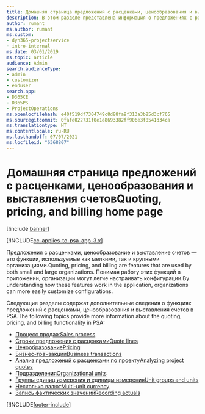 ```yaml
---
title: Домашняя страница предложений с расценками, ценообразования и выставления счетов
description: В этом разделе представлена информация о предложениях с расценками, ценообразовании и выставлении счетов.
author: rumant
ms.author: rumant
ms.custom:
- dyn365-projectservice
- intro-internal
ms.date: 03/01/2019
ms.topic: article
audience: Admin
search.audienceType:
- admin
- customizer
- enduser
search.app:
- D365CE
- D365PS
- ProjectOperations
ms.openlocfilehash: e40f519df7304749c8d88fa9f313a3b85d3cf765
ms.sourcegitcommit: 0fafe022731f0e1e8693382ff906e3f8541d34ca
ms.translationtype: HT
ms.contentlocale: ru-RU
ms.lasthandoff: 07/07/2021
ms.locfileid: "6368807"
---
```

# <a name="quoting-pricing-and-billing-home-page"></a><span data-ttu-id="e913b-103">Домашняя страница предложений с расценками, ценообразования и выставления счетов</span><span class="sxs-lookup"><span data-stu-id="e913b-103">Quoting, pricing, and billing home page</span></span>

[!include [banner](../includes/psa-now-project-operations.md)]

[!INCLUDE[cc-applies-to-psa-app-3.x](../includes/cc-applies-to-psa-app-3x.md)]

<span data-ttu-id="e913b-104">Предложения с расценками, ценообразование и выставление счетов — это функции, используемые как мелкими, так и крупными организациями.</span><span class="sxs-lookup"><span data-stu-id="e913b-104">Quoting, pricing, and billing are features that are used by both small and large organizations.</span></span> <span data-ttu-id="e913b-105">Понимая работу этих функций в приложении, организации могут легче настраивать конфигурации.</span><span class="sxs-lookup"><span data-stu-id="e913b-105">By understanding how these features work in the application, organizations can more easily customize configurations.</span></span>

<span data-ttu-id="e913b-106">Следующие разделы содержат дополнительные сведения о функциях предложений с расценками, ценообразования и выставления счетов в PSA.</span><span class="sxs-lookup"><span data-stu-id="e913b-106">The following topics provide more information about the quoting, pricing, and billing functionality in PSA:</span></span>

- [<span data-ttu-id="e913b-107">Процесс продаж</span><span class="sxs-lookup"><span data-stu-id="e913b-107">Sales process</span></span>](basic-sales-process.md)
- [<span data-ttu-id="e913b-108">Строки предложения с расценками</span><span class="sxs-lookup"><span data-stu-id="e913b-108">Quote lines</span></span>](basic-quote-lines.md)
- [<span data-ttu-id="e913b-109">Ценообразование</span><span class="sxs-lookup"><span data-stu-id="e913b-109">Pricing</span></span>](basic-pricing.md)
- [<span data-ttu-id="e913b-110">Бизнес-транзакции</span><span class="sxs-lookup"><span data-stu-id="e913b-110">Business transactions</span></span>](basic-business-transactions.md)
- [<span data-ttu-id="e913b-111">Анализ предложений с расценками по проекту</span><span class="sxs-lookup"><span data-stu-id="e913b-111">Analyzing project quotes</span></span>](basic-analyzing-quotes.md)
- [<span data-ttu-id="e913b-112">Подразделения</span><span class="sxs-lookup"><span data-stu-id="e913b-112">Organizational units</span></span>](advanced-organizational.md)
- [<span data-ttu-id="e913b-113">Группы единиц измерения и единицы измерения</span><span class="sxs-lookup"><span data-stu-id="e913b-113">Unit groups and units</span></span>](advanced-units.md)
- [<span data-ttu-id="e913b-114">Несколько валют</span><span class="sxs-lookup"><span data-stu-id="e913b-114">Multi-unit currency</span></span>](advanced-currency.md)
- [<span data-ttu-id="e913b-115">Запись фактических значений</span><span class="sxs-lookup"><span data-stu-id="e913b-115">Recording actuals</span></span>](advanced-actuals.md)


[!INCLUDE[footer-include](../includes/footer-banner.md)]